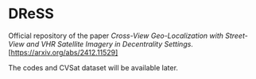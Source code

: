 # DReSS
Official repository of the paper _Cross-View Geo-Localization with Street-View and VHR Satellite Imagery in Decentrality Settings_. [https://arxiv.org/abs/2412.11529]

The codes and CVSat dataset will be available later.
